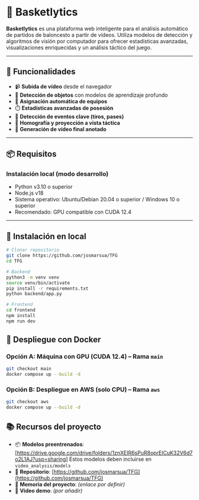 # 🏀 Basketlytics

**Basketlytics** es una plataforma web inteligente para el análisis automático de partidos de baloncesto a partir de vídeos. Utiliza modelos de detección y algoritmos de visión por computador para ofrecer estadísticas avanzadas, visualizaciones enriquecidas y un análisis táctico del juego.

---

## 🚀 Funcionalidades

- 📹 **Subida de vídeo** desde el navegador
- 🧠 **Detección de objetos** con modelos de aprendizaje profundo
- 👕 **Asignación automática de equipos**
- ⏱️ **Estadísticas avanzadas de posesión**
- 🏀 **Detección de eventos clave (tiros, pases)**
- 📐 **Homografía y proyección a vista táctica**
- 🎨 **Generación de vídeo final anotado**

---

## 📦 Requisitos

### Instalación local (modo desarrollo)

- Python v3.10 o superior
- Node.js v18
- Sistema operativo: Ubuntu/Debian 20.04 o superior / Windows 10 o superior
- Recomendado: GPU compatible con CUDA 12.4

---

## 🧪 Instalación en local

```bash
# Clonar repositorio
git clone https://github.com/josmarsua/TFG
cd TFG

# Backend
python3 -m venv venv
source venv/bin/activate
pip install -r requirements.txt
python backend/app.py

# Frontend
cd frontend
npm install
npm run dev
```

## 🐳 Despliegue con Docker

### Opción A: Máquina con GPU (CUDA 12.4) – Rama `main`

```bash
git checkout main
docker compose up --build -d
```
### Opción B: Despliegue en AWS (solo CPU) – Rama `aws`

```bash
git checkout aws
docker compose up --build -d
```
## 📚 Recursos del proyecto

- 📦 **Modelos preentrenados**: [https://drive.google.com/drive/folders/1znXEIR6sPuR8oprElCuK32V6d7o2L1AJ?usp=sharing] Estos modelos deben incluirse en ```video_analysis/models```
- 📁 **Repositorio**: [https://github.com/josmarsua/TFG](https://github.com/josmarsua/TFG)
- 📄 **Memoria del proyecto**: *(enlace por definir)*
- 🎥 **Vídeo demo**: *(por añadir)*




